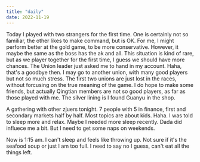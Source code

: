 ```yaml
---
title: "daily"
date: 2022-11-19
---
```

Today I played with two strangers for the first time. One is certainly not so familiar, the other likes to make command, but is OK. For me, I might
perform better at the gold game, to be more conservative. However, it maybe the same as the boss has the ak and all. This situation is kind of rare, 
but as we player together for the first time, I guess we should have more chances. The Union leader just asked me to hand in my account. Haha, that's a
goodbye then. I may go to another union, with many good players but not so much stress. The first two unions are just lost in the races, without forcusing 
on the true meaning of the game. I do hope to make some friends, but actually Qingtian members are not so good players, as far as those played with me.
The silver lining is I found Guanyu in the shop.

A gathering with other zjuers tonight. 7 people with 5 in finance, first and secondary markets half by half. Most topics are about kids. Haha. I was told
to sleep more and relax. Maybe I needed more sleep recently. Dada did influece me a bit. But I need to get some naps on weekends.

Now is 1:15 am. I can't sleep and feels like throwing up. Not sure if it's the seafood soup or just I am too full. I need to say no I guess, can't eat all
the things left. 
